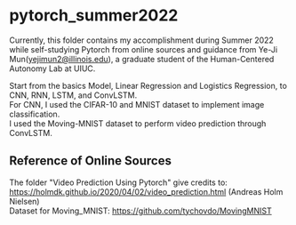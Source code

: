 # pytorch_summer2022
Currently, this folder contains my accomplishment during Summer 2022 while self-studying Pytorch from online sources and guidance from Ye-Ji Mun(yejimun2@illinois.edu), a graduate student of the Human-Centered Autonomy Lab at UIUC. 

Start from the basics Model, Linear Regression and Logistics Regression, to CNN, RNN, LSTM, and ConvLSTM. <br/>
For CNN, I used the CIFAR-10 and MNIST dataset to implement image classification. <br/>
I used the Moving-MNIST dataset to perform video prediction through ConvLSTM.

## Reference of Online Sources
The folder "Video Prediction Using Pytorch" give credits to: https://holmdk.github.io/2020/04/02/video_prediction.html (Andreas Holm Nielsen) <br/>
Dataset for Moving_MNIST: https://github.com/tychovdo/MovingMNIST
